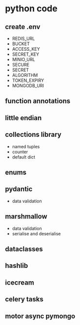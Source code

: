# python code

## create .env

* REDIS_URL
* BUCKET
* ACCESS_KEY
* SECRET_KEY
* MINIO_URL
* SECURE
* SECRET
* ALGORITHM
* TOKEN_EXPIRY
* MONGODB_URI

## function annotations

## little endian

## collections library

* named tuples
* counter
* default dict

## enums

## pydantic

* data validation

## marshmallow

* data validation
* serialise and deserialise

## dataclasses

## hashlib

## icecream

## celery tasks

## motor async pymongo
